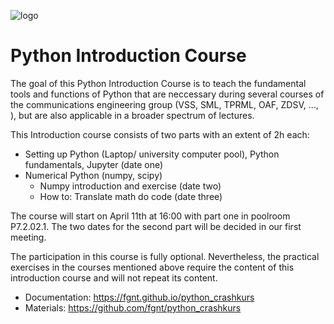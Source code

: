 ![logo](static/python_logo.svg)

# Python Introduction Course

The goal of this Python Introduction Course is to teach the fundamental tools and functions of Python that are neccessary during several courses of the communications engineering group <!-- or the measurement engineering group --> (VSS, SML, TPRML, OAF, ZDSV, <!--KSS, -->..., ), but are also applicable in a broader spectrum of lectures.

This Introduction course consists of two parts with an extent of 2h each:

 - Setting up Python (Laptop/ university computer pool), Python fundamentals, Jupyter (date one)
 - Numerical Python (numpy, scipy)
   - Numpy introduction and exercise (date two)
   - How to: Translate math do code (date three)
<!--  - Evaluation and visualization (pandas, matplotlib, ...) -->

<!-- While the course was originally designed for multiple presence sessions, this time the course is intended as an online tutorial. 
However, there will be a question round at April 15st 09:00 to solve eventual problems with the setup of the Python environment. -->
<!-- The course will take place on October 21th, 2022 and the following Friday from 14:00 to 16:00 in the pool room P7.2.02.1. -->
The course will start on April 11th at 16:00 with part one in poolroom P7.2.02.1.
The two dates for the second part will be decided in our first meeting.
<!-- This year, we will skip the third part (pandas, ...). -->
The participation in this course is fully optional.
Nevertheless, the practical exercises in the courses mentioned above require the content of this introduction course and will not repeat its content.

 - Documentation: https://fgnt.github.io/python_crashkurs
 - Materials: https://github.com/fgnt/python_crashkurs
